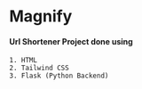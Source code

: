 # Magnify

#### Url Shortener Project done using

    1. HTML
    2. Tailwind CSS
    3. Flask (Python Backend)
